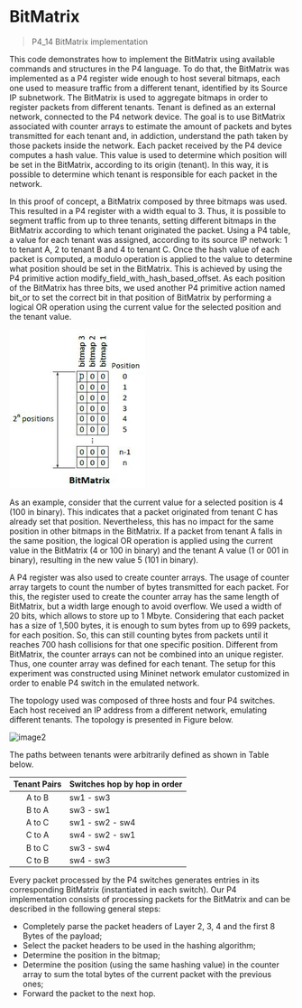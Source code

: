 # BitMatrix

> P4_14 BitMatrix implementation

This code demonstrates how to implement the BitMatrix using available commands and structures in the P4 language. To do that, the BitMatrix was implemented as a P4 register wide enough to host several bitmaps, each one used to measure traffic from a different tenant, identified by its Source IP subnetwork. The BitMatrix is used to aggregate bitmaps in order to register packets from different tenants. Tenant is defined as an external network, connected to the P4 network device. The goal is to use BitMatrix associated with counter arrays to estimate the amount of packets and bytes transmitted for each tenant and, in addiction, understand the path taken by those packets inside the network. Each packet received by the P4 device computes a hash value. This value is used to determine which position will be set in the BitMatrix, according to its origin (tenant). In this way, it is possible to determine which tenant is responsible for each packet in the network. 

In this proof of concept, a BitMatrix composed by three bitmaps was used. This resulted in a P4 register with a width equal to 3. Thus, it is possible to segment traffic from up to three tenants, setting different bitmaps in the BitMatrix according to which tenant originated the packet. Using a P4 table, a value for each tenant was assigned, according to its source IP network: 1 to tenant A, 2 to tenant B and 4 to tenant C. Once the hash value of each packet is computed, a modulo operation is applied to the value to determine what position should be set in the BitMatrix. This is achieved by using the P4 primitive action modify\_field\_with\_hash\_based\_offset. As each position of the BitMatrix has three bits, we used another P4 primitive action named bit\_or to set the correct bit in that position of BitMatrix by performing a logical OR operation using the current value for the selected position and the tenant value.


![image1](https://github.com/regisftm/bitmatrix/blob/master/images/bitmatrix.jpg)

As an example, consider that the current value for a selected position is 4 (100 in binary). This indicates that a packet originated from tenant C has already set that position. Nevertheless, this has no impact for the same position in other bitmaps in the BitMatrix. If a packet from tenant A falls in the same position, the logical OR operation is applied using the current value in the BitMatrix (4 or 100 in binary) and the tenant A value (1 or 001 in binary), resulting in the new value 5 (101 in binary). 

A P4 register was also used to create counter arrays. The usage of counter array targets to count the number of bytes transmitted for each packet. For this, the register used to create the counter array has the same length of BitMatrix, but a width large enough to avoid overflow. We used a width of 20 bits, which allows to store up to 1 Mbyte. Considering that each packet has a size of 1,500 bytes, it is enough to sum bytes from up to 699 packets, for each position. So, this can still counting bytes from packets until it reaches 700 hash collisions for that one specific position. Different from BitMatrix, the counter arrays can not be combined into an unique register. Thus, one counter array was defined for each tenant. The setup for this experiment was constructed using Mininet network emulator customized in order to enable P4 switch in the emulated network.

The topology used was composed of three hosts and four P4 switches. Each host received an IP address from a different network, emulating different tenants. The topology is presented in Figure below.

![image2](https://github.com/regisftm/bitmatrix/blob/master/images/topolofy.jpg)

The paths between tenants were arbitrarily defined as shown in Table below.

| Tenant Pairs | Switches hop by hop in order|
|:------------:|:--------------------------- |
| A to B       | sw1 - sw3                   |
| B to A       | sw3 - sw1                   |
| A to C       | sw1 - sw2 - sw4             |
| C to A       | sw4 - sw2 - sw1             |
| B to C       | sw3 - sw4                   |
| C to B       | sw4 - sw3                   |

Every packet processed by the P4 switches generates entries in its corresponding BitMatrix (instantiated in each switch). Our P4 implementation consists of processing packets for the BitMatrix and can be described in the following general steps:

- Completely parse the packet headers of Layer 2, 3, 4 and the first 8 Bytes of the payload;
- Select the packet headers to be used in the hashing algorithm;
- Determine the position in the bitmap;
- Determine the position (using the same hashing value) in the counter array to sum the total bytes of the current packet with the previous ones;
- Forward the packet to the next hop.
